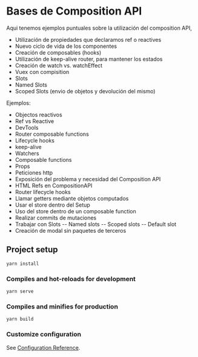 # Bases de Composition API

Aqui tenemos ejemplos puntuales sobre la utilización del composition API,

- Utilización de propiedades que declaramos ref o reactives
- Nuevo ciclo de vida de los componentes
- Creación de composables (hooks)
- Utilización de keep-alive router, para mantener los estados
- Creación de watch vs. watchEffect
- Vuex con compisition
- Slots
- Named Slots
- Scoped Slots (envio de objetos y devolución del mismo)

Ejemplos:

- Objectos reactivos
- Ref vs Reactive
- DevTools
- Router composable functions
- Lifecycle hooks
- keep-alive
- Watchers
- Composable functions
- Props
- Peticiones http
- Exposición del problema y necesidad del Composition API
- HTML Refs en CompositionAPI
- Router lifecycle hooks
- Llamar getters mediante objetos computados
- Usar el store dentro del Setup
- Uso del store dentro de un composable function
- Realizar commits de mutaciones
- Trabajar con Slots
-- Named slots
-- Scoped slots
-- Default slot
- Creación de modal sin paquetes de terceros


## Project setup
```
yarn install
```

### Compiles and hot-reloads for development
```
yarn serve
```

### Compiles and minifies for production
```
yarn build
```

### Customize configuration
See [Configuration Reference](https://cli.vuejs.org/config/).
